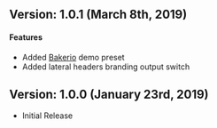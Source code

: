 <div class="thz-docs-codeblock" markdown="1">

## Version: 1.0.1 (March 8th, 2019)

#### Features
 - Added [Bakerio](https://bakerio.creatus.io) demo preset
 - Added lateral headers branding output switch

 
## Version: 1.0.0 (January 23rd, 2019)
 - Initial Release

</div>